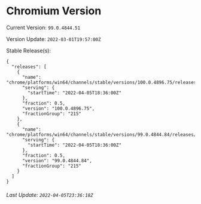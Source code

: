 # Chromium Version

Current Version: `99.0.4844.51`

Version Update: `2022-03-01T19:57:00Z`

Stable Release(s):
```
{
  "releases": [
    {
      "name": "chrome/platforms/win64/channels/stable/versions/100.0.4896.75/releases/1649183760",
      "serving": {
        "startTime": "2022-04-05T18:36:00Z"
      },
      "fraction": 0.5,
      "version": "100.0.4896.75",
      "fractionGroup": "215"
    },
    {
      "name": "chrome/platforms/win64/channels/stable/versions/99.0.4844.84/releases/1649183760",
      "serving": {
        "startTime": "2022-04-05T18:36:00Z"
      },
      "fraction": 0.5,
      "version": "99.0.4844.84",
      "fractionGroup": "215"
    }
  ]
}
```

###### Last Update: `2022-04-05T23:36:18Z`
